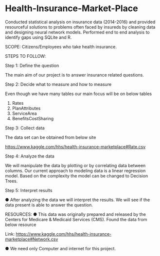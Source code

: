 # Health-Insurance-Market-Place
Conducted statistical analysis on insurance data (2014-2016) and provided resourceful solutions to problems often faced by insureds by cleaning data and designing neural network models. Performed end to end analysis to identify gaps using SQLite and R.

SCOPE:
Citizens/Employees who take health insurance.

STEPS TO FOLLOW:

Step 1: Define the question 

The main aim of our project is to answer insurance related questions.

Step 2: Decide what to measure and how to measure 

Even though we have many tables our main focus will be on below tables

1.	Rates
2.	PlanAttributes
3.	ServiceArea 
4.	BenefitsCostSharing 

Step 3: Collect data

The data set can be obtained from below site 

 https://www.kaggle.com/hhs/health-insurance-marketplace#Rate.csv

Step 4: Analyze the data

We will manipulate the data by plotting or by correlating data between columns. 
Our current approach to modeling data is a linear regression model. Based on the complexity the model can be changed to Decision Trees.

Step 5: Interpret results

●	After analyzing the data we will interpret the results. We will see if the data present is able to answer the question.

RESOURCES:
●	This data was originally prepared and released by the Centers for Medicare & Medicaid Services (CMS). Found the data from below resource
 
Link: https://www.kaggle.com/hhs/health-insurance-marketplace#Network.csv

●	We need only Computer and internet for this project.

